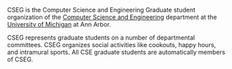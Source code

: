 CSEG is the Computer Science and Engineering Graduate student organization of
the [Computer Science and Engineering](https://eecs.umich.edu/cse) department at
the [University of Michigan](https://umich.edu) at Ann Arbor.

CSEG represents graduate students on a number of departmental committees. CSEG
organizes social activities like cookouts, happy hours, and intramural sports.
All CSE graduate students are automatically members of CSEG.
